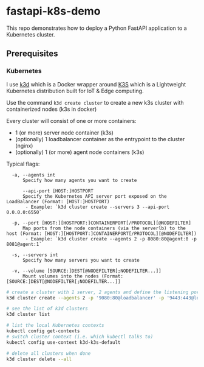 # fastapi-k8s-demo
This repo demonstrates how to deploy a Python FastAPI application to a Kubernetes cluster.

## Prerequisites

### Kubernetes
I use [k3d](https://k3d.io/) which is a Docker wrapper around [K3S](https://k3s.io/) which is a Lightweight Kubernetes distribution built for IoT & Edge computing.

Use the command `k3d create cluster` to create a new k3s cluster with containerized nodes (k3s in docker)

Every cluster will consist of one or more containers:
 * 1 (or more) server node container (k3s)
 * (optionally) 1 loadbalancer container as the entrypoint to the cluster (nginx)
 * (optionally) 1 (or more) agent node containers (k3s)

Typical flags:
```
  -a, --agents int
      Specify how many agents you want to create

      --api-port [HOST:]HOSTPORT
      Specify the Kubernetes API server port exposed on the LoadBalancer (Format: [HOST:]HOSTPORT)
       - Example: `k3d cluster create --servers 3 --api-port 0.0.0.0:6550`

  -p, --port [HOST:][HOSTPORT:]CONTAINERPORT[/PROTOCOL][@NODEFILTER]
      Map ports from the node containers (via the serverlb) to the host (Format: [HOST:][HOSTPORT:]CONTAINERPORT[/PROTOCOL][@NODEFILTER])
       - Example: `k3d cluster create --agents 2 -p 8080:80@agent:0 -p 8081@agent:1`

  -s, --servers int
      Specify how many servers you want to create

  -v, --volume [SOURCE:]DEST[@NODEFILTER[;NODEFILTER...]]
      Mount volumes into the nodes (Format: [SOURCE:]DEST[@NODEFILTER[;NODEFILTER...]]
```

```bash
# create a cluster with 1 server, 2 agents and define the listening ports of your Traefik instance
k3d cluster create --agents 2 -p '9080:80@loadbalancer' -p '9443:443@loadbalancer'

# see the list of k3d clusters
k3d cluster list

# list the local Kubernetes contexts
kubectl config get-contexts
# switch cluster context (i.e. which kubectl talks to)
kubectl config use-context k3d-k3s-default

# delete all clusters when done
k3d cluster delete --all
```

